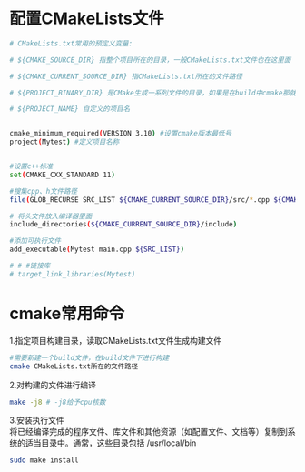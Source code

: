 # 配置CMakeLists文件
```bash
# CMakeLists.txt常用的预定义变量:

# ${CMAKE_SOURCE_DIR} 指整个项目所在的目录，一般CMakeLists.txt文件也在这里面

# ${CMAKE_CURRENT_SOURCE_DIR} 指CMakeLists.txt所在的文件路径

# ${PROJECT_BINARY_DIR} 是CMake生成一系列文件的目录，如果是在build中cmake那就是对应的...../build

# ${PROJECT_NAME} 自定义的项目名


cmake_minimum_required(VERSION 3.10) #设置cmake版本最低号
project(Mytest) #定义项目名称


#设置c++标准
set(CMAKE_CXX_STANDARD 11)

#搜集cpp、h文件路径
file(GLOB_RECURSE SRC_LIST ${CMAKE_CURRENT_SOURCE_DIR}/src/*.cpp ${CMAKE_CURRENT_SOURCE_DIR}/include/*.h)

# 将头文件放入编译器里面
include_directories(${CMAKE_CURRENT_SOURCE_DIR}/include)

#添加可执行文件
add_executable(Mytest main.cpp ${SRC_LIST})

# # #链接库
# target_link_libraries(Mytest)
```
# cmake常用命令
1.指定项目构建目录，读取CMakeLists.txt文件生成构建文件
```bash
#需要新建一个build文件，在build文件下进行构建
cmake CMakeLists.txt所在的文件路径
```
2.对构建的文件进行编译
```bash
make -j8 # -j8给予cpu核数
```
3.安装执行文件</br>
将已经编译完成的程序文件、库文件和其他资源（如配置文件、文档等）复制到系统的适当目录中。通常，这些目录包括 /usr/local/bin
```bash
sudo make install
```